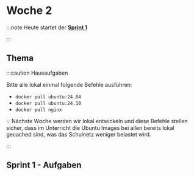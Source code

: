 # Woche 2

:::note Heute startet der **[Sprint 1](/docs/sprints/sprint-1/index.md)**

:::

## Thema

<div className="grid"><div>

<Slide name="projektmanagement"/>

</div><div>

:::caution Hausaufgaben

Bitte alle lokal einmal folgende Befehle ausführen:

- `docker pull ubuntu:24.04`
- `docker pull ubuntu:24.10`
- `docker pull nginx`

:bulb: Nächste Woche werden wir lokal entwickeln und diese Befehle stellen
sicher, dass im Unterricht die Ubuntu Images bei allen bereits lokal gecached
sind, was das Schulnetz weniger belastet wird.

:::

</div></div>

## Sprint 1 - Aufgaben

<DocCardList />
